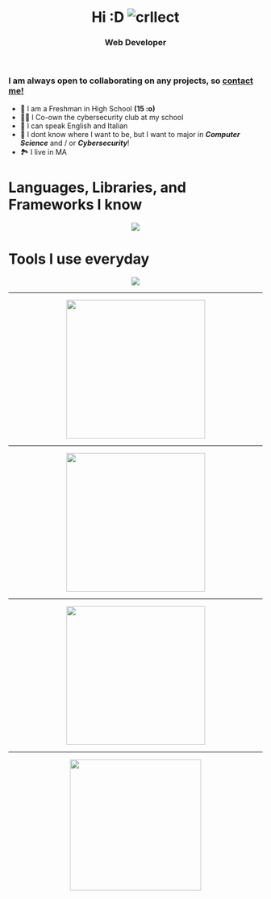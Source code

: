<!-- used colors: 24410c, e70052, 25252a, 141414, ce244c -->

<h1 align="center">
	<strong>
		Hi :D
	</strong>
	<img src="https://komarev.com/ghpvc/?username=crllect&color=10244c&style=for-the-badge&label=Bugs+In+My+Code" alt="crllect" /></h1>
<h3 align="center">Web Developer</h3>

<br />

### I am always open to collaborating on any projects, so [contact me!](https://discord.com/users/713488984596021291) <!-- In the future, maybe make a contact page with my emails and such -->

- 🏫 I am a Freshman in High School **(15 :o)**
- 👨‍💻 I Co-own the cybersecurity club at my school
- 📙 I can speak English and Italian
- 🔭 I dont know where I want to be, but I want to major in _**Computer Science**_ and / or _**Cybersecurity**_!
- 🏞️ I live in MA
  

# Languages, Libraries, and Frameworks I know
<p align="center">
	<a href="https://skillicons.dev">
		<img src="https://skillicons.dev/icons?i=bash,css,html,java,js,lua,md,nodejs,nextjs,react,remix,scss,tailwind,ts,vite" />
	</a>
</p>

# Tools I use everyday
<p align="center">
	<a href="https://skillicons.dev">
		<img src="https://skillicons.dev/icons?i=apple,arch,aws,blender,bun,discord,eclipse,figma,git,github,idea,kali,linux,mastodon,mint,neovim,nix,npm,notion,pnpm,pycharm,raspberrypi,replit,robloxstudio,ubuntu,vercel,vim,vscode,vscodium,windows" />
	</a>
</p>

---

<div align="center">
	<img height=275 src="http://github-profile-summary-cards.vercel.app/api/cards/profile-details?username=crllect&theme=tokyonight" />
</div>

---

<div align="center">
	<img height=275 align=center src="https://github-readme-streak-stats.herokuapp.com/?user=crllect&theme=tokyonight&no-bg=true&hide_border=true" />
</div>

---

<div align="center">
	<img height=275 align=center src="https://streak-stats.demolab.com?user=crllect&theme=tokyonight&hide_border=true&date_format=M%20j%5B%2C%20Y%5D&mode=weekly" />
</div>

---

<div align="center">
	<a href="https://spotify-github-profile.vercel.app/api/view.svg?uid=kn3172mlbiupmgnm6b5z0nz7v&redirect=true">
		<img height=260 align="center" src="https://spotify-github-profile.vercel.app/api/view.svg?uid=kn3172mlbiupmgnm6b5z0nz7v&cover_image=true&theme=novatorem&show_offline=true&background_color=25252a&interchange=false&bar_color=e70052&bar_color_cover=false" />
	</a>
</div>
